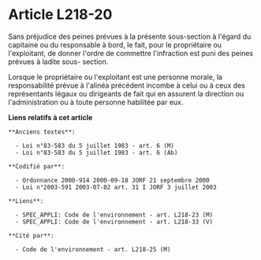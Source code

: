 # Article L218-20

Sans préjudice des peines prévues à la présente sous-section à l'égard du capitaine ou du responsable à bord, le fait, pour
le propriétaire ou l'exploitant, de donner l'ordre de commettre l'infraction est puni des peines prévues à ladite sous-
section.

Lorsque le propriétaire ou l'exploitant est une personne morale, la responsabilité prévue à l'alinéa précédent incombe à
celui ou à ceux des représentants légaux ou dirigeants de fait qui en assurent la direction ou l'administration ou à toute
personne habilitée par eux.

**Liens relatifs à cet article**

	**Anciens textes**:

	  - Loi n°83-583 du 5 juillet 1983 - art. 6 (M)
	  - Loi n°83-583 du 5 juillet 1983 - art. 6 (Ab)

	**Codifié par**:

	  - Ordonnance 2000-914 2000-09-18 JORF 21 septembre 2000
	  - Loi n°2003-591 2003-07-02 art. 31 I JORF 3 juillet 2003

	**Liens**:

	  - SPEC_APPLI: Code de l'environnement - art. L218-23 (M)
	  - SPEC_APPLI: Code de l'environnement - art. L218-33 (V)

	**Cité par**:

	  - Code de l'environnement - art. L218-25 (M)
